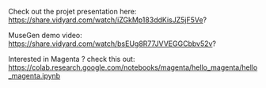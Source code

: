Check out the projet presentation here: https://share.vidyard.com/watch/iZGkMp183ddKisJZ5jF5Ve?

MuseGen demo video: https://share.vidyard.com/watch/bsEUg8R77JVVEGGCbbv52v?

Interested in Magenta ? check this out: https://colab.research.google.com/notebooks/magenta/hello_magenta/hello_magenta.ipynb
